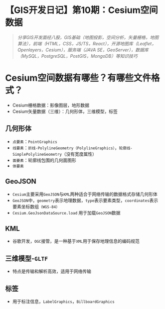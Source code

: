 # 【GIS开发日记】第10期：Cesium空间数据

> *分享GIS开发面经八股，GIS基础（地图投影，空间分析，矢量栅格，地图算法），前端（HTML，CSS，JS/TS，React），开源地图库（Leaflet，Openlayers，Cesium），服务端（JAVA SE，GeoServer），数据库（MySQL，PostgreSQL，PostGIS，MongoDB）等知识技巧*
> 

# Cesium空间数据有哪些？有哪些文件格式？

- Cesium栅格数据：影像图层，地形数据
- Cesium矢量数据（三维）：几何形体，三维模型，标签

## 几何形体

- `点要素`：`PointGraphics`
- `线要素`：`折线-PolylineGeometry（PolylineGraphics）`，`轮廓线-SimplePolylineGeometry`（没有宽度属性）
- `面要素`：轮廓线包围的几何面图形
- `体要素`

## GeoJSON

- `Cesium`主要采用`GeoJSON`与`KML`两种适合于网络传输的数据格式存储几何形体
- `GeoJSON`中，`geometry`表示地理数据，`type`表示要素类型，`coordinates`表示要素坐标数组`（WGS-84）`
- `Cesium.GeoJsonDataSource.load` 用于加载`GeoJSON`数据

## KML

- 谷歌开发，`OGC`接管，是一种基于`XML`用于保存地理信息的编码规范

## 三维模型-`GLTF`

- 特点是传输和解析高效，适用于网络传输

## 标签

- 用于标注信息，`LabelGraphics`，`BillboardGraphics`